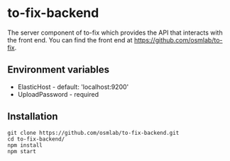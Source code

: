 # to-fix-backend

The server component of to-fix which provides the API that interacts with the front end. You can find the front end at https://github.com/osmlab/to-fix.

## Environment variables

- ElasticHost - default: 'localhost:9200'
- UploadPassword - required

## Installation

```
git clone https://github.com/osmlab/to-fix-backend.git 
cd to-fix-backend/
npm install
npm start
```
